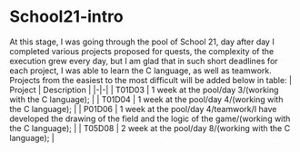 # School21-intro
At this stage, I was going through the pool of School 21, day after day I completed various projects proposed for quests, the complexity of the execution grew every day, but I am glad that in such short deadlines for each project, I was able to learn the C language, as well as teamwork.
Projects from the easiest to the most difficult will be added below in table:
| Project  | Description |
|-|-|
| T01D03  | 1 week at the pool/day 3/(working with the C language);  |
| T01D04  | 1 week at the pool/day 4/(working with the C language);  |
| P01D06  | 1 week at the pool/day 4/teamwork/I have developed the drawing of the field and the logic of the game/(working with the C language);  |
| T05D08  | 2 week at the pool/day 8/(working with the C language);  |
